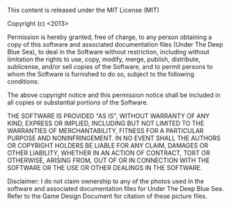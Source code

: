 This content is released under the MIT License (MIT)

Copyright (c) <2013> <Omar Khulusi>

Permission is hereby granted, free of charge, to any person obtaining a copy
of this software and associated documentation files (Under The Deep Blue Sea), to deal
in the Software without restriction, including without limitation the rights
to use, copy, modify, merge, publish, distribute, sublicense, and/or sell
copies of the Software, and to permit persons to whom the Software is
furnished to do so, subject to the following conditions:

The above copyright notice and this permission notice shall be included in
all copies or substantial portions of the Software.

THE SOFTWARE IS PROVIDED "AS IS", WITHOUT WARRANTY OF ANY KIND, EXPRESS OR
IMPLIED, INCLUDING BUT NOT LIMITED TO THE WARRANTIES OF MERCHANTABILITY,
FITNESS FOR A PARTICULAR PURPOSE AND NONINFRINGEMENT. IN NO EVENT SHALL THE
AUTHORS OR COPYRIGHT HOLDERS BE LIABLE FOR ANY CLAIM, DAMAGES OR OTHER
LIABILITY, WHETHER IN AN ACTION OF CONTRACT, TORT OR OTHERWISE, ARISING FROM,
OUT OF OR IN CONNECTION WITH THE SOFTWARE OR THE USE OR OTHER DEALINGS IN
THE SOFTWARE.

Disclaimer: I do not claim ownership to any of the photos used in the software and
associated documentation files for Under The Deep Blue Sea.  Refer to the Game Design
Document for citation of these picture files.
